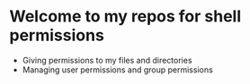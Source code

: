 # Welcome to my repos for shell permissions
* Giving permissions to my files and directories
* Managing user permissions and group permissions
